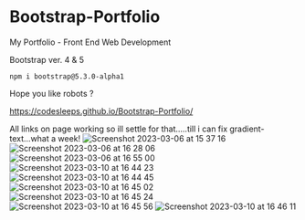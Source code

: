 # Bootstrap-Portfolio


 My Portfolio - Front End Web Development
 
 
 Bootstrap ver. 4 & 5
 ```install
npm i bootstrap@5.3.0-alpha1
```
 
 Hope you like robots ?
 
 https://codesleeps.github.io/Bootstrap-Portfolio/


 All links on page working so ill settle for that.....till i can fix gradient-text...what a week!
![Screenshot 2023-03-06 at 15 37 16](https://user-images.githubusercontent.com/125808990/224373140-e51493d1-325e-4bb8-a00d-2b54b6afc100.png)
![Screenshot 2023-03-06 at 16 28 06](https://user-images.githubusercontent.com/125808990/224373179-c5373b4f-9464-4e0d-a46b-f3e462b428c1.png)
![Screenshot 2023-03-06 at 16 55 00](https://user-images.githubusercontent.com/125808990/224373211-9d853a54-9883-45b3-82de-8976a4fbc23b.png)
![Screenshot 2023-03-10 at 16 44 23](https://user-images.githubusercontent.com/125808990/224374079-e5900e35-5178-4e1c-a7c6-f2c0766728a2.png)
![Screenshot 2023-03-10 at 16 44 45](https://user-images.githubusercontent.com/125808990/224374086-f219e46f-9889-426f-8602-c91954749086.png)
![Screenshot 2023-03-10 at 16 45 02](https://user-images.githubusercontent.com/125808990/224374089-95f011c2-52f7-42d1-8596-2db885a087e9.png)
![Screenshot 2023-03-10 at 16 45 24](https://user-images.githubusercontent.com/125808990/224374094-b461f36e-b38b-4aba-ab2e-09fedf74a4d0.png)
![Screenshot 2023-03-10 at 16 45 56](https://user-images.githubusercontent.com/125808990/224374103-39fbd8d8-1cec-448e-a7a2-dc9048ab8c2a.png)
![Screenshot 2023-03-10 at 16 46 11](https://user-images.githubusercontent.com/125808990/224374115-918c2c23-c94a-4f95-b336-d2fde62b11bb.png)




